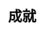 ---
title: 成就
layout: achievement
description: 查看你已经达成的成就，加油解锁更多成就.
js: ["js/my/achievement.js"]
css: ["css/my/achievement.css"]
---